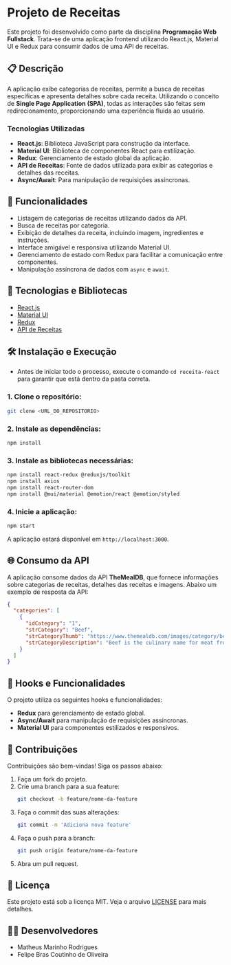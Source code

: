 
# Projeto de Receitas

Este projeto foi desenvolvido como parte da disciplina **Programação Web Fullstack**. Trata-se de uma aplicação frontend utilizando React.js, Material UI e Redux para consumir dados de uma API de receitas.

## 📋 Descrição

A aplicação exibe categorias de receitas, permite a busca de receitas específicas e apresenta detalhes sobre cada receita. Utilizando o conceito de **Single Page Application (SPA)**, todas as interações são feitas sem redirecionamento, proporcionando uma experiência fluida ao usuário.

### Tecnologias Utilizadas
- **React.js**: Biblioteca JavaScript para construção da interface.
- **Material UI**: Biblioteca de componentes React para estilização.
- **Redux**: Gerenciamento de estado global da aplicação.
- **API de Receitas**: Fonte de dados utilizada para exibir as categorias e detalhes das receitas.
- **Async/Await**: Para manipulação de requisições assíncronas.

## 🔧 Funcionalidades

- Listagem de categorias de receitas utilizando dados da API.
- Busca de receitas por categoria.
- Exibição de detalhes da receita, incluindo imagem, ingredientes e instruções.
- Interface amigável e responsiva utilizando Material UI.
- Gerenciamento de estado com Redux para facilitar a comunicação entre componentes.
- Manipulação assíncrona de dados com `async` e `await`.

## 🚀 Tecnologias e Bibliotecas

- [React.js](https://react.dev/)
- [Material UI](https://mui.com/)
- [Redux](https://redux.js.org/)
- [API de Receitas](https://www.themealdb.com/api.php)

## 🛠️ Instalação e Execução

- Antes de iniciar todo o processo, execute o comando `cd receita-react` para garantir que está dentro da pasta correta.

### 1. Clone o repositório:
```bash
git clone <URL_DO_REPOSITORIO>
```

### 2. Instale as dependências:
```bash
npm install
```

### 3. Instale as bibliotecas necessárias:
```bash
npm install react-redux @reduxjs/toolkit
npm install axios
npm install react-router-dom
npm install @mui/material @emotion/react @emotion/styled
```

### 4. Inicie a aplicação:
```bash
npm start
```

A aplicação estará disponível em `http://localhost:3000`.

## 🌐 Consumo da API

A aplicação consome dados da API **TheMealDB**, que fornece informações sobre categorias de receitas, detalhes das receitas e imagens. Abaixo um exemplo de resposta da API:

```json
{
  "categories": [
    {
      "idCategory": "1",
      "strCategory": "Beef",
      "strCategoryThumb": "https://www.themealdb.com/images/category/beef.png",
      "strCategoryDescription": "Beef is the culinary name for meat from cattle..."
    }
  ]
}
```

## 📂 Hooks e Funcionalidades

O projeto utiliza os seguintes hooks e funcionalidades:
- **Redux** para gerenciamento de estado global.
- **Async/Await** para manipulação de requisições assíncronas.
- **Material UI** para componentes estilizados e responsivos.

## 🤝 Contribuições

Contribuições são bem-vindas! Siga os passos abaixo:
1. Faça um fork do projeto.
2. Crie uma branch para a sua feature:
   ```bash
   git checkout -b feature/nome-da-feature
   ```
3. Faça o commit das suas alterações:
   ```bash
   git commit -m 'Adiciona nova feature'
   ```
4. Faça o push para a branch:
   ```bash
   git push origin feature/nome-da-feature
   ```
5. Abra um pull request.

## 📝 Licença

Este projeto está sob a licença MIT. Veja o arquivo [LICENSE](LICENSE) para mais detalhes.

## 👨‍💻 Desenvolvedores

- Matheus Marinho Rodrigues
- Felipe Bras Coutinho de Oliveira
